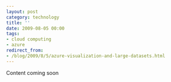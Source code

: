 ```yaml
---
layout: post
category: technology
title: ''
date: 2009-08-05 00:00
tags:
- cloud computing
- azure
redirect_from:
- /blog/2009/8/5/azure-visualization-and-large-datasets.html
---
```

Content coming soon
